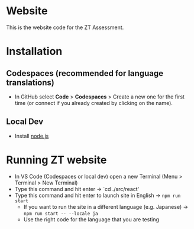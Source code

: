 # Website

This is the website code for the ZT Assessment.

# Installation

## Codespaces (recommended for language translations)

- In GitHub select **Code** > **Codespaces** > Create a new one for the first time (or connect if you already created by clicking on the name).


## Local Dev
- Install [node.js](https://nodejs.org/en/download/)

# Running ZT website

- In VS Code (Codespaces or local dev) open a new Terminal (Menu > Terminal > New Terminal)
- Type this command and hit enter → `cd ./src/react'
- Type this command and hit enter to launch site in English → `npm run start`
   - If you want to run the site in a different language (e.g. Japanese) → `npm run start -- --locale ja`
   - Use the right code for the language that you are testing

